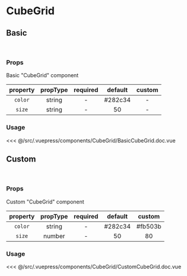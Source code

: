 # CubeGrid

## **Basic**

<br>
<client-only>
<cube-grid />
</client-only>

### Props

Basic "CubeGrid" component

| property | propType | required | default | custom |
| :------: | :------: | :------: | :-----: | :----: |
| `color`  |  string  |    -     | #282c34 |   -    |
|  `size`  |  string  |    -     |   50    |   -    |

### Usage

<<< @/src/.vuepress/components/CubeGrid/BasicCubeGrid.doc.vue

## **Custom**

<br>
<client-only>
<CubeGrid color="#fb503b" size="80" />
</client-only>

### Props

Custom "CubeGrid" component

| property | propType | required | default | custom  |
| :------: | :------: | :------: | :-----: | :-----: |
| `color`  |  string  |    -     | #282c34 | #fb503b |
|  `size`  |  number  |    -     |   50    |   80    |

### Usage

<<< @/src/.vuepress/components/CubeGrid/CustomCubeGrid.doc.vue
